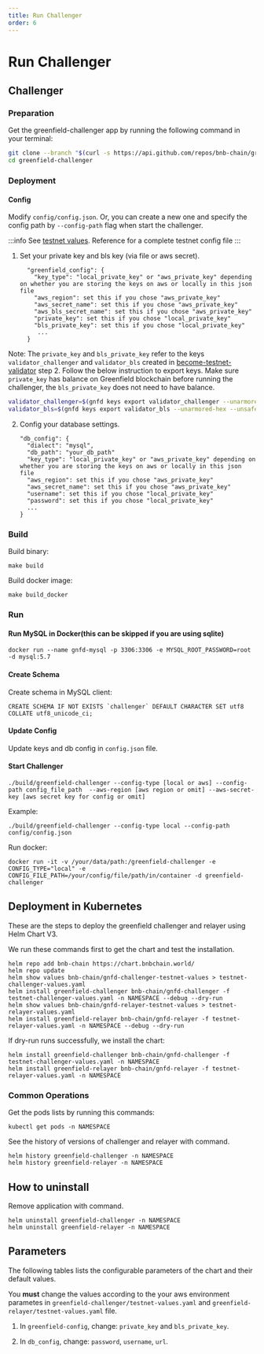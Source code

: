 ```yaml
---
title: Run Challenger
order: 6
---
```


# Run Challenger

## Challenger

### Preparation

Get the greenfield-challenger app by running the following command in your terminal:

```bash
git clone --branch "$(curl -s https://api.github.com/repos/bnb-chain/greenfield-challenger/releases/latest  | jq -r '.tag_name')" https://github.com/bnb-chain/greenfield-challenger.git
cd greenfield-challenger
```

### Deployment

#### Config

Modify `config/config.json`. Or, you can create a new one and specify the config path by `--config-path` flag when start the challenger.

:::info
See [testnet values](https://github.com/bnb-chain/bnb-chain-charts/blob/master/gnfd-challenger-testnet-values/values.yaml#L4). Reference for a complete testnet config file
:::

1. Set your private key and bls key (via file or aws secret).

   ```
     "greenfield_config": {
       "key_type": "local_private_key" or "aws_private_key" depending on whether you are storing the keys on aws or locally in this json file
       "aws_region": set this if you chose "aws_private_key"
       "aws_secret_name": set this if you chose "aws_private_key"
       "aws_bls_secret_name": set this if you chose "aws_private_key"
       "private_key": set this if you chose "local_private_key"
       "bls_private_key": set this if you chose "local_private_key" 
        ...
     }
   ```
   
Note:
The `private_key` and `bls_private_key` refer to the keys `validator_challenger` and `validator_bls` created in [become-testnet-validator](../run-node/become-testnet-validator.md) step 2.
Follow the below instruction to export keys. Make sure `private_key` has balance on Greenfield blockchain before running the challenger, the `bls_private_key` does not need to have balance.

```bash
validator_challenger=$(gnfd keys export validator_challenger --unarmored-hex --unsafe --keyring-backend test)
validator_bls=$(gnfd keys export validator_bls --unarmored-hex --unsafe --keyring-backend test)
```

2. Config your database settings.

   ```
   "db_config": {
     "dialect": "mysql",
     "db_path": "your_db_path"
     "key_type": "local_private_key" or "aws_private_key" depending on whether you are storing the keys on aws or locally in this json file
     "aws_region": set this if you chose "aws_private_key"
     "aws_secret_name": set this if you chose "aws_private_key"
     "username": set this if you chose "local_private_key"
     "password": set this if you chose "local_private_key"
     ...
   }
   ```


### Build

Build binary:

```shell script
make build
```

Build docker image:

```shell script
make build_docker
```

### Run

#### Run MySQL in Docker(this can be skipped if you are using sqlite)

```shell
docker run --name gnfd-mysql -p 3306:3306 -e MYSQL_ROOT_PASSWORD=root -d mysql:5.7
```

#### Create Schema

Create schema in MySQL client:

```shell
CREATE SCHEMA IF NOT EXISTS `challenger` DEFAULT CHARACTER SET utf8 COLLATE utf8_unicode_ci;
```

#### Update Config

Update keys and db config in `config.json` file.

#### Start Challenger

```shell script
./build/greenfield-challenger --config-type [local or aws] --config-path config_file_path  --aws-region [aws region or omit] --aws-secret-key [aws secret key for config or omit]
```

Example:
```shell script
./build/greenfield-challenger --config-type local --config-path config/config.json
```

Run docker:
```shell script
docker run -it -v /your/data/path:/greenfield-challenger -e CONFIG_TYPE="local" -e CONFIG_FILE_PATH=/your/config/file/path/in/container -d greenfield-challenger
```


## Deployment in Kubernetes

These are the steps to deploy the greenfield challenger and relayer using Helm Chart V3.

We run these commands first to get the chart and test the installation.

```console
helm repo add bnb-chain https://chart.bnbchain.world/
helm repo update
helm show values bnb-chain/gnfd-challenger-testnet-values > testnet-challenger-values.yaml
helm install greenfield-challenger bnb-chain/gnfd-challenger -f testnet-challenger-values.yaml -n NAMESPACE --debug --dry-run
helm show values bnb-chain/gnfd-relayer-testnet-values > testnet-relayer-values.yaml
helm install greenfield-relayer bnb-chain/gnfd-relayer -f testnet-relayer-values.yaml -n NAMESPACE --debug --dry-run
```

If dry-run runs successfully, we install the chart:

```
helm install greenfield-challenger bnb-chain/gnfd-challenger -f testnet-challenger-values.yaml -n NAMESPACE
helm install greenfield-relayer bnb-chain/gnfd-relayer -f testnet-relayer-values.yaml -n NAMESPACE
```

### Common Operations

Get the pods lists by running this commands:

```console
kubectl get pods -n NAMESPACE
```
See the history of versions of challenger and relayer  with command.

```console
helm history greenfield-challenger -n NAMESPACE
helm history greenfield-relayer -n NAMESPACE
```

## How to uninstall

Remove application with command.

```console
helm uninstall greenfield-challenger -n NAMESPACE
helm uninstall greenfield-relayer -n NAMESPACE
```

## Parameters

The following tables lists the configurable parameters of the chart and their default values.

You **must** change the values according to the your aws environment parametes in 
`greenfield-challenger/testnet-values.yaml` and ``greenfield-relayer/testnet-values.yaml`` file.

1. In `greenfield-config`, change: `private_key` and `bls_private_key`.

2. In `db_config`, change: `password`, `username`, `url`.
